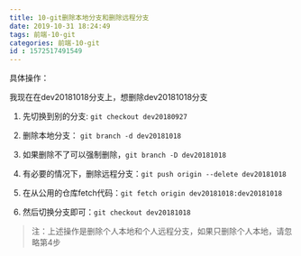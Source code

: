 ```yaml
---
title: 10-git删除本地分支和删除远程分支
date: 2019-10-31 18:24:49
tags: 前端-10-git
categories: 前端-10-git
id : 1572517491549
---
```

具体操作：

我现在在dev20181018分支上，想删除dev20181018分支

1. 先切换到别的分支: `git checkout dev20180927`

2. 删除本地分支： `git branch -d dev20181018`

3. 如果删除不了可以强制删除，`git branch -D dev20181018`

4. 有必要的情况下，删除远程分支：`git push origin --delete dev20181018`

5. 在从公用的仓库fetch代码：`git fetch origin dev20181018:dev20181018`

6. 然后切换分支即可：`git checkout dev20181018`

> 注：上述操作是删除个人本地和个人远程分支，如果只删除个人本地，请忽略第4步